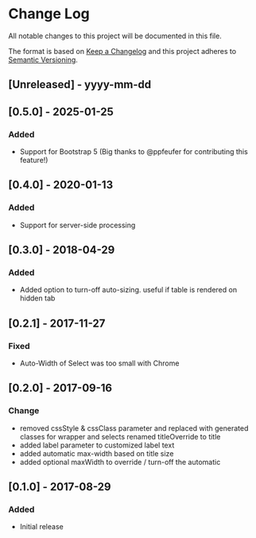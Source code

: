 # Change Log

All notable changes to this project will be documented in this file.

The format is based on [Keep a Changelog](http://keepachangelog.com/)
and this project adheres to [Semantic Versioning](http://semver.org/).

## [Unreleased] - yyyy-mm-dd

## [0.5.0] - 2025-01-25

### Added

- Support for Bootstrap 5 (Big thanks to @ppfeufer for contributing this feature!)

## [0.4.0] - 2020-01-13

### Added

- Support for server-side processing

## [0.3.0] - 2018-04-29

### Added

- Added option to turn-off auto-sizing. useful if table is rendered on hidden tab

## [0.2.1] - 2017-11-27

### Fixed

- Auto-Width of Select was too small with Chrome

## [0.2.0] - 2017-09-16

### Change

- removed cssStyle & cssClass parameter and replaced with generated classes for wrapper and selects renamed titleOverride to title
- added label parameter to customized label text
- added automatic max-width based on title size
- added optional maxWidth to override / turn-off the automatic

## [0.1.0] - 2017-08-29

### Added

- Initial release
